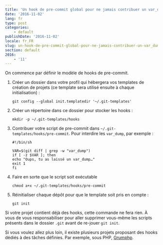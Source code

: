 ```yaml
---
title: 'Un hook de pre-commit global pour ne jamais contribuer un var_dump'
date: '2016-11-02'
lang: fr
type: post
categories:
    - default
publishDate: '2016-11-02'
locale: fr_FR
slug: un-hook-de-pre-commit-global-pour-ne-jamais-contribuer-un-var_dump
section: default
2016:
    - '11'
---
```


On commence par définir le modèle de <span lang="en">hooks</span> de <span lang="en">pre-commit</span>.

1. Créer un dossier dans votre profil qui hébergera vos <span lang="en">templates</span> de création de projets (ce <span lang="en">template</span> sera utilisé ensuite à chaque initialisation) :
    ```
    git config --global init.templatedir '~/.git-templates'
    ```
1. Créer un répertoire dans ce dossier pour stocker les <span lang="en">hooks</span> :
    ```
    mkdir -p ~/.git-templates/hooks
    ```
1. Contribuer votre script de <span lang="en">pre-commit</span> dans `~/.git-templates/hooks/pre-commit`. Pour interdire les `var_dump`, par exemple :
    ```
    #!/bin/sh

    VAR=$(git diff | grep -w "var_dump")
    if [ -z $VAR ]; then
    echo "Oups, tu as laissé un var_dump…"
    exit 1
    fi
    ```
1. Faire en sorte que le script soit exécutable
    ```
    chmod a+x ~/.git-templates/hooks/pre-commit
    ```
1. Réinitialiser chaque dépôt pour que le template soit pris en compte :
    ```
    git init
    ```

Si votre projet contient déjà des hooks, cette commande ne fera rien. À vous de vous responsabiliser pour aller supprimer vous-même les scripts présents dans le dossier `.git` avant de re-jouer `git init`.

Si vous voulez allez plus loin, il existe plusieurs projets proposant des <span lang="en">hooks</span> dédiés à des tâches définies. Par exemple, sous PHP, [Grumphp](https://github.com/phpro/grumphp).